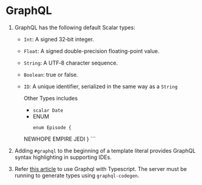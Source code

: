 # GraphQL

1.  GraphQL has the following default Scalar types:
    - `Int`: A signed 32‐bit integer.
    - `Float`: A signed double-precision floating-point value.
    - `String`: A UTF‐8 character sequence.
    - `Boolean`: true or false.
    - `ID`: A unique identifier, serialized in the same way as a `String`

		Other Types includes
		- `scalar Date`
		- ENUM
		  ```
		  enum Episode {
        NEWHOPE
        EMPIRE
        JEDI
      }
			```

2.  Adding `#graphql` to the beginning of a template literal provides GraphQL syntax highlighting in supporting IDEs.

3.  Refer [this article](https://www.apollographql.com/docs/apollo-server/workflow/generate-types) to use Graphql with Typescript. The server must be running to generate types using `graphql-codegen`.
